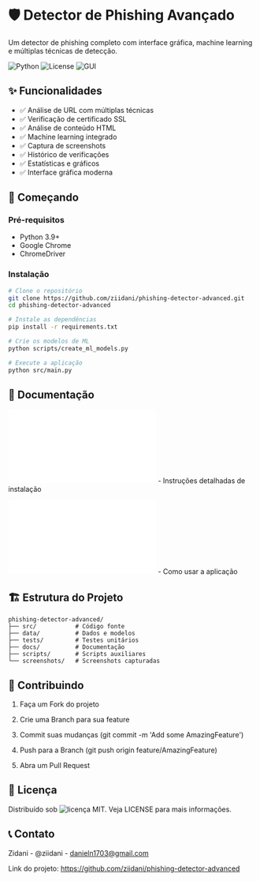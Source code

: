 # 🛡️ Detector de Phishing Avançado

Um detector de phishing completo com interface gráfica, machine learning e múltiplas técnicas de detecção.

![Python](https://img.shields.io/badge/Python-3.9%2B-blue)
![License](https://img.shields.io/badge/License-MIT-green)
![GUI](https://img.shields.io/badge/GUI-Tkinter-orange)

## ✨ Funcionalidades

- ✅ Análise de URL com múltiplas técnicas
- ✅ Verificação de certificado SSL
- ✅ Análise de conteúdo HTML
- ✅ Machine learning integrado
- ✅ Captura de screenshots
- ✅ Histórico de verificações
- ✅ Estatísticas e gráficos
- ✅ Interface gráfica moderna

## 🚀 Começando

### Pré-requisitos

- Python 3.9+
- Google Chrome
- ChromeDriver

### Instalação

```bash
# Clone o repositório
git clone https://github.com/ziidani/phishing-detector-advanced.git
cd phishing-detector-advanced

# Instale as dependências
pip install -r requirements.txt

# Crie os modelos de ML
python scripts/create_ml_models.py

# Execute a aplicação
python src/main.py
```

## 📖 Documentação
![Guia de Instalação](docs/INSTALL.md) - Instruções detalhadas de instalação

![Guia de Uso](docs/USAGE.md) - Como usar a aplicação

## 🏗️ Estrutura do Projeto
```text
phishing-detector-advanced/
├── src/           # Código fonte
├── data/          # Dados e modelos
├── tests/         # Testes unitários
├── docs/          # Documentação
├── scripts/       # Scripts auxiliares
└── screenshots/   # Screenshots capturadas
```
## 🤝 Contribuindo
1. Faça um Fork do projeto

2. Crie uma Branch para sua feature

3. Commit suas mudanças (git commit -m 'Add some AmazingFeature')

4. Push para a Branch (git push origin feature/AmazingFeature)

5. Abra um Pull Request

## 📄 Licença
Distribuído sob ![licença]() MIT. Veja LICENSE para mais informações.

## 📞 Contato
Zidani - @ziidani - danieln1703@gmail.com

Link do projeto: https://github.com/ziidani/phishing-detector-advanced





